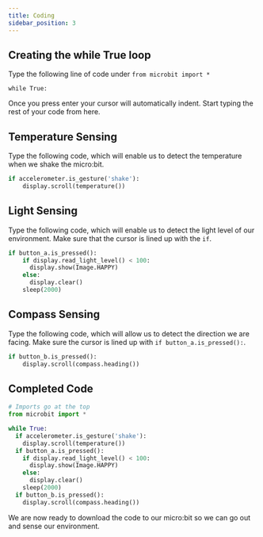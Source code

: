 ```yaml
---
title: Coding
sidebar_position: 3
---
```


## Creating the while True loop

Type the following line of code under `from microbit import *`

`while True:`

Once you press enter your cursor will automatically indent. Start typing the rest of your code from here.

## Temperature Sensing

Type the following code, which will enable us to detect the temperature when we shake the micro:bit.

```python
if accelerometer.is_gesture('shake'):
    display.scroll(temperature())
```

## Light Sensing

Type the following code, which will enable us to detect the light level of our environment. Make sure that the cursor is lined up with the `if`.

```python
if button_a.is_pressed():
    if display.read_light_level() < 100:
      display.show(Image.HAPPY)
    else:
      display.clear()
    sleep(2000)
```

## Compass Sensing

Type the following code, which will allow us to detect the direction we are facing. Make sure the cursor is lined up with `if button_a.is_pressed():`.

```python
if button_b.is_pressed():
    display.scroll(compass.heading())
```

## Completed Code

```python
# Imports go at the top
from microbit import *

while True:
  if accelerometer.is_gesture('shake'):
    display.scroll(temperature())
  if button_a.is_pressed():
    if display.read_light_level() < 100:
      display.show(Image.HAPPY)
    else:
      display.clear()
    sleep(2000)
  if button_b.is_pressed():
    display.scroll(compass.heading())
```

We are now ready to download the code to our micro:bit so we can go out and sense our environment.
